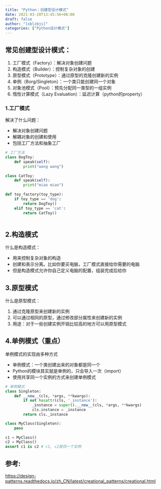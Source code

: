 ```yaml
---
title: "Python｜创建型设计模式"
date: 2021-03-20T13:45:56+08:00
draft: false
author: "[xblzbjs]"
categories: ["Python设计模式"]
---
```


 

## 常见创建型设计模式：

1. 工厂模式（Factory）：解决对象创建问题
2. 构造模式（Builder）：控制复杂对象的创建
3. 原型模式（Prototype）：通过原型的克隆创建新的实例
4. 单例（Borg/Singleton）：一个类只能创建同一个对象
5. 对象池模式（Pool）：预先分配同一类型的一组实例
6. 惰性计算模式（Lazy Evaluation）：延迟计算（python的property）



### 1.工厂模式

解决了什么问题：

- 解决对象创建问题
- 解耦对象的创建和使用
- 包括工厂方法和抽象工厂

```python
# 工厂方法
class DogToy:
    def speak(self):
        print("wang wang")
        
class CatToy:
    def speak(self):
        print("miao miao")
        
def toy_factory(toy_type):
    if toy_type == 'dog':
        return DogToy()
    elif toy_type == 'cat':
        return CatToy()
        
```


## 2.构造模式

什么是构造模式：

- 用来控制复杂对象的构造
- 创建和表示分离。比如你要买电脑，工厂模式直接给你需要的电脑
- 但是构造模式允许你自己定义电脑的配置，组装完成后给你



## 3.原型模式

什么是原型模式：

1. 通过克隆原型来创建新的实例
2. 可以通过相同的原型，通过修改部分属性来创建新的实例
3. 用途：对于一些创建实例开销比较高的地方可以用原型模式



## 4.单例模式（重点）

单例模式的实现由多种方式

- 单例模式：一个类创建出来的对象都是同一个
- Python的模块其实就是单例的，只会导入一次（import）
- 使用共享同一个实例的方式来创建单例模式

```python
# 单例模式
class Singleton:
	def __new__(cls, *args, **kwargs):
		if not hasattr(cls, '_instance'):
			_instance = super().__new__(cls, *args, **kwargs)
			cls.instance = _instance
		return cls._instance

class MyClass(Singleton):
	pass
	
c1 = MyClass()
c2 = MyClass()
assert c1 is c2	# c1, c2是同一个实例
```

 

## 参考:
https://design-patterns.readthedocs.io/zh_CN/latest/creational_patterns/creational.html